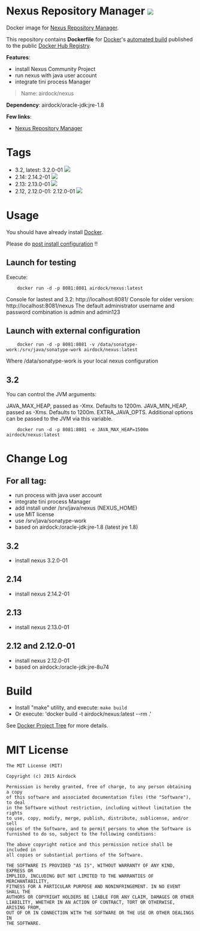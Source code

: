 # Nexus Repository Manager [![](https://images.microbadger.com/badges/image/airdock/nexus:latest.svg)](https://microbadger.com/images/airdock/nexus:latest "Get your own image badge on microbadger.com")

Docker image for [Nexus Repository Manager](http://www.sonatype.org/nexus/).

This repository contains **Dockerfile** for [Docker](https://www.docker.com/)'s [automated build](https://registry.hub.docker.com/u/airdock/) published to the public [Docker Hub Registry](https://registry.hub.docker.com/).


**Features**:
- install Nexus Community Project
- run nexus with java user account
- integrate tini process Manager


> Name: airdock/nexus

**Dependency**: airdock/oracle-jdk:jre-1.8

**Few links**:

 - [Nexus Repository Manager](https://books.sonatype.com/nexus-book/index.html)

# Tags

- 3.2, latest: 3.2.0-01 [![](https://images.microbadger.com/badges/image/airdock/nexus:latest.svg)](https://microbadger.com/images/airdock/nexus:latest "Get your own image badge on microbadger.com")
- 2.14: 2.14.2-01 [![](https://images.microbadger.com/badges/image/airdock/nexus:2.14.svg)](https://microbadger.com/images/airdock/nexus:2.14 "Get your own image badge on microbadger.com")
- 2.13: 2.13.0-01 [![](https://images.microbadger.com/badges/image/airdock/nexus:2.13.svg)](https://microbadger.com/images/airdock/nexus:2.13 "Get your own image badge on microbadger.com")
- 2.12, 2.12.0-01: 2.12.0-01 [![](https://images.microbadger.com/badges/image/airdock/nexus:2.12.0-01.svg)](https://microbadger.com/images/airdock/nexus:2.12.0-01 "Get your own image badge on microbadger.com")

# Usage

You should have already install [Docker](https://www.docker.com/).

Please do [post install configuration](https://books.sonatype.com/nexus-book/reference/install-sect-repoman-post-install.html) !!

## Launch for testing
Execute:

```
	docker run -d -p 8081:8081 airdock/nexus:latest
```

Console for lastest and 3.2: http://localhost:8081/
Console for older version: http://localhost:8081/nexus
The default administrator username and password combination is admin and admin123


## Launch with external configuration

```
	docker run -d -p 8081:8081 -v /data/sonatype-work:/srv/java/sonatype-work airdock/nexus:latest
```

 Where /data/sonatype-work is your local nexus configuration

## 3.2

You can control the JVM arguments:

JAVA_MAX_HEAP, passed as -Xmx. Defaults to 1200m.
JAVA_MIN_HEAP, passed as -Xms. Defaults to 1200m.
EXTRA_JAVA_OPTS. Additional options can be passed to the JVM via this variable.


```
	docker run -d -p 8081:8081 -e JAVA_MAX_HEAP=1500m airdock/nexus:latest
```



# Change Log

## For all tag:

- run process with java user account
- integrate tini process Manager
- add install under /srv/java/nexus (NEXUS_HOME)
- use MIT license
- use /srv/java/sonatype-work
- based on airdock:/oracle-jdk:jre-1.8 (latest jre 1.8)

## 3.2
- install nexus 3.2.0-01

## 2.14
- install nexus 2.14.2-01

## 2.13
- install nexus 2.13.0-01

## 2.12 and 2.12.0-01
- install nexus 2.12.0-01
- based on airdock:/oracle-jdk:jre-8u74


# Build


- Install "make" utility, and execute: `make build`
- Or execute: 'docker build -t airdock/nexus:latest --rm .'

See [Docker Project Tree](https://github.com/airdock-io/docker-base/wiki/Docker-Project-Tree) for more details.


# MIT License

```
The MIT License (MIT)

Copyright (c) 2015 Airdock

Permission is hereby granted, free of charge, to any person obtaining a copy
of this software and associated documentation files (the "Software"), to deal
in the Software without restriction, including without limitation the rights
to use, copy, modify, merge, publish, distribute, sublicense, and/or sell
copies of the Software, and to permit persons to whom the Software is
furnished to do so, subject to the following conditions:

The above copyright notice and this permission notice shall be included in
all copies or substantial portions of the Software.

THE SOFTWARE IS PROVIDED "AS IS", WITHOUT WARRANTY OF ANY KIND, EXPRESS OR
IMPLIED, INCLUDING BUT NOT LIMITED TO THE WARRANTIES OF MERCHANTABILITY,
FITNESS FOR A PARTICULAR PURPOSE AND NONINFRINGEMENT. IN NO EVENT SHALL THE
AUTHORS OR COPYRIGHT HOLDERS BE LIABLE FOR ANY CLAIM, DAMAGES OR OTHER
LIABILITY, WHETHER IN AN ACTION OF CONTRACT, TORT OR OTHERWISE, ARISING FROM,
OUT OF OR IN CONNECTION WITH THE SOFTWARE OR THE USE OR OTHER DEALINGS IN
THE SOFTWARE.
```
